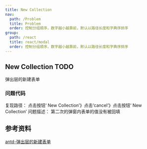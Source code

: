 ```yaml
---
title: New Collection
nav:
  path: /Problem
  title: Problem
  order: 控制分组顺序，数字越小越靠前，默认以路径长度和字典序排序
group:
  path: /react
  title: react/modal
  order: 控制分组顺序，数字越小越靠前，默认以路径长度和字典序排序
---
```


## New Collection <Badge>TODO</Badge>

弹出层的新建表单

### 问题代码

复现路径： 点击按钮‘ New Collection’》点击‘cancel’》点击按钮‘ New Collection’ 问题描述： 第二次的弹窗内表单的值没有被回填

<code src="./ReactUseState.tsx" title='基于react-beautiful-dnd的的拖拽' desc='无样式，仅有逻辑'></code>

## 参考资料

[antd-弹出层的新建表单](https://ant.design/components/form-cn/#components-form-demo-form-in-modal)
